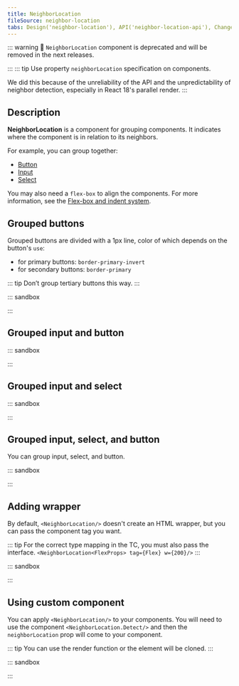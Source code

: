 ```yaml
---
title: NeighborLocation
fileSource: neighbor-location
tabs: Design('neighbor-location'), API('neighbor-location-api'), Changelog('neighbor-location-changelog')
---
```


::: warning
:rotating_light: `NeighborLocation` component is deprecated and will be removed in the next releases.

:::
::: tip
Use property `neighborLocation` specification on components.

We did this because of the unreliability of the API and the unpredictability of neighbor detection, especially in
React 18's parallel render.
:::

## Description

**NeighborLocation** is a component for grouping components. It indicates where the component is in relation to its
neighbors.

For example, you can group together:

- [Button](/components/button/button)
- [Input](/components/input/input)
- [Select](/components/select/select)

You may also need a `flex-box` to align the components. For more information, see
the [Flex-box and indent system](/layout/box-system/box-system).

## Grouped buttons

Grouped buttons are divided with a 1px line, color of which depends on the button's `use`:

* for primary buttons: `border-primary-invert`
* for secondary buttons: `border-primary`

::: tip
Don’t group tertiary buttons this way.
:::

::: sandbox

<script lang="tsx">
  export Demo from './examples/grouped-buttons.tsx';
</script>

:::

## Grouped input and button

::: sandbox

<script lang="tsx">
  export Demo from './examples/grouped-input-and-button.tsx';
</script>

:::

## Grouped input and select

::: sandbox

<script lang="tsx">
  export Demo from './examples/grouped-input-and-select.tsx';
</script>

:::

## Grouped input, select, and button

You can group input, select, and button.

::: sandbox

<script lang="tsx">
  export Demo from './examples/grouped-input,-select,-and-button.tsx';
</script>

:::

## Adding wrapper

By default, `<NeighborLocation/>` doesn't create an HTML wrapper, but you can pass the component tag you want.

::: tip
For the correct type mapping in the TC, you must also pass the interface.
`<NeighborLocation<FlexProps> tag={Flex} w={200}/>`
:::

::: sandbox

<script lang="tsx">
  export Demo from './examples/adding-a-wrapper.tsx';
</script>

:::

## Using custom component

You can apply `<NeighborLocation/>` to your components. You will need to use the component `<NeighborLocation.Detect/>`
and
then the `neighborLocation` prop will come to your component.

::: tip
You can use the render function or the element will be cloned.
:::

::: sandbox

<script lang="tsx">
  export Demo from './examples/using-a-custom-component.tsx';
</script>

:::


